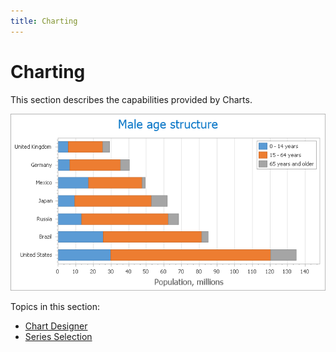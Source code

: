 ```yaml
---
title: Charting
---
```

# Charting
This section describes the capabilities provided by Charts.

![Charts_Main](../images/img9057.png)

Topics in this section:
* [Chart Designer](charting/chart-designer.md)
* [Series Selection](charting/series-selection.md)
